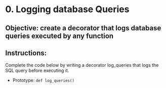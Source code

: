 # 0. Logging database Queries

## Objective: create a decorator that logs database queries executed by any function

## Instructions:

Complete the code below by writing a decorator log_queries that logs the SQL query before executing it.

- Prototype: `def log_queries()`